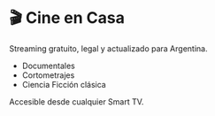 ﻿# 🎬 Cine en Casa

Streaming gratuito, legal y actualizado para Argentina.

- Documentales
- Cortometrajes
- Ciencia Ficción clásica

Accesible desde cualquier Smart TV.
